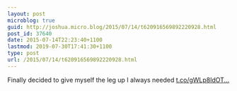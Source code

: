 ```yaml
---
layout: post
microblog: true
guid: http://joshua.micro.blog/2015/07/14/t620916569892220928.html
post_id: 37640
date: 2015-07-14T22:23:40+1100
lastmod: 2019-07-30T17:41:30+1100
type: post
url: /2015/07/14/t620916569892220928.html
---
```

Finally decided to give myself the leg up I always needed [t.co/gWLp8ldOT...](http://t.co/gWLp8ldOTO)
